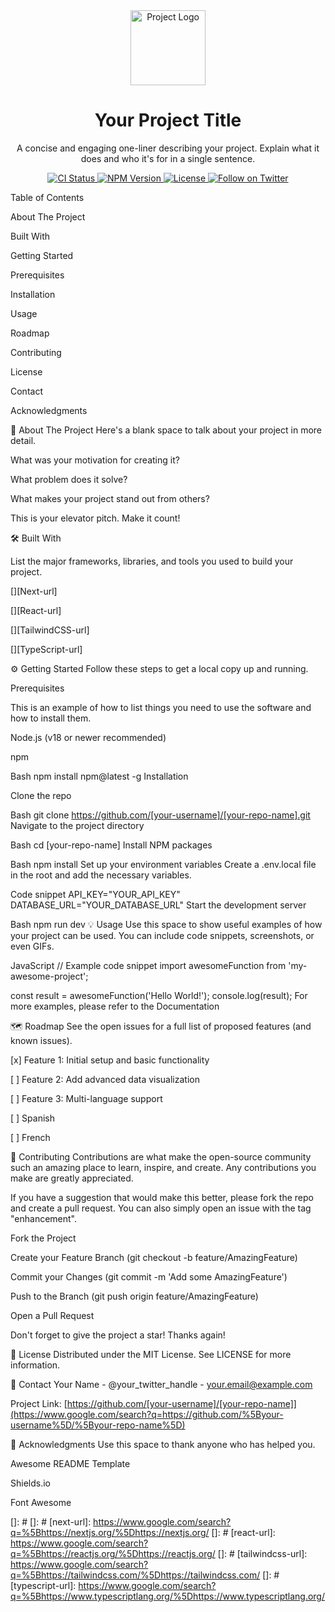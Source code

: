 <div align="center">

<img src="[YOUR-PROJECT-LOGO-URL-HERE]" alt="Project Logo" width="120" />

<h1>Your Project Title</h1>

<p>
A concise and engaging one-liner describing your project. Explain what it does and who it's for in a single sentence.
</p>

<p>
<a href="https://github.com/[your-username]/[your-repo-name]/actions/workflows/ci.yml">
<img src="https://github.com/[your-username]/[your-repo-name]/actions/workflows/ci.yml/badge.svg" alt="CI Status">
</a>
<a href="https://www.npmjs.com/package/[your-package-name]">
<img src="https://img.shields.io/npm/v/[your-package-name].svg" alt="NPM Version">
</a>
<a href="https://github.com/[your-username]/[your-repo-name]/blob/main/LICENSE">
<img src="https://img.shields.io/npm/l/[your-package-name].svg" alt="License">
</a>
<a href="https://twitter.com/[your-twitter-handle]">
<img src="https://www.google.com/search?q=https://img.shields.io/twitter/follow/[your-twitter-handle]?style=social&logo=twitter" alt="Follow on Twitter">
</a>
</p>

</div>

Table of Contents

About The Project

Built With

Getting Started

Prerequisites

Installation

Usage

Roadmap

Contributing

License

Contact

Acknowledgments

🚀 About The Project
Here's a blank space to talk about your project in more detail.

What was your motivation for creating it?

What problem does it solve?

What makes your project stand out from others?

This is your elevator pitch. Make it count!

🛠️ Built With

List the major frameworks, libraries, and tools you used to build your project.

[][Next-url]

[][React-url]

[][TailwindCSS-url]

[][TypeScript-url]

⚙️ Getting Started
Follow these steps to get a local copy up and running.

Prerequisites

This is an example of how to list things you need to use the software and how to install them.

Node.js (v18 or newer recommended)

npm

Bash
npm install npm@latest -g
Installation

Clone the repo

Bash
git clone https://github.com/[your-username]/[your-repo-name].git
Navigate to the project directory

Bash
cd [your-repo-name]
Install NPM packages

Bash
npm install
Set up your environment variables
Create a .env.local file in the root and add the necessary variables.

Code snippet
API_KEY="YOUR_API_KEY"
DATABASE_URL="YOUR_DATABASE_URL"
Start the development server

Bash
npm run dev
💡 Usage
Use this space to show useful examples of how your project can be used. You can include code snippets, screenshots, or even GIFs.

JavaScript
// Example code snippet
import awesomeFunction from 'my-awesome-project';

const result = awesomeFunction('Hello World!');
console.log(result);
For more examples, please refer to the Documentation

🗺️ Roadmap
See the open issues for a full list of proposed features (and known issues).

[x] Feature 1: Initial setup and basic functionality

[ ] Feature 2: Add advanced data visualization

[ ] Feature 3: Multi-language support

[ ] Spanish

[ ] French

👋 Contributing
Contributions are what make the open-source community such an amazing place to learn, inspire, and create. Any contributions you make are greatly appreciated.

If you have a suggestion that would make this better, please fork the repo and create a pull request. You can also simply open an issue with the tag "enhancement".

Fork the Project

Create your Feature Branch (git checkout -b feature/AmazingFeature)

Commit your Changes (git commit -m 'Add some AmazingFeature')

Push to the Branch (git push origin feature/AmazingFeature)

Open a Pull Request

Don't forget to give the project a star! Thanks again!

📜 License
Distributed under the MIT License. See LICENSE for more information.

📧 Contact
Your Name - @your_twitter_handle - your.email@example.com

Project Link: [https://github.com/[your-username]/[your-repo-name]](https://www.google.com/search?q=https://github.com/%5Byour-username%5D/%5Byour-repo-name%5D)

🙏 Acknowledgments
Use this space to thank anyone who has helped you.

Awesome README Template

Shields.io

Font Awesome

[]: #
[]: #
[next-url]: https://www.google.com/search?q=%5Bhttps://nextjs.org/%5Dhttps://nextjs.org/
[]: #
[react-url]: https://www.google.com/search?q=%5Bhttps://reactjs.org/%5Dhttps://reactjs.org/
[]: #
[tailwindcss-url]: https://www.google.com/search?q=%5Bhttps://tailwindcss.com/%5Dhttps://tailwindcss.com/
[]: #
[typescript-url]: https://www.google.com/search?q=%5Bhttps://www.typescriptlang.org/%5Dhttps://www.typescriptlang.org/
